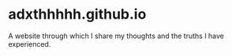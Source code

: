 # adxthhhhh.github.io

A website through which I share my thoughts and the truths I have experienced.
